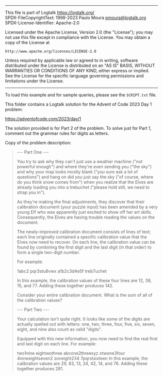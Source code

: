 ________________________________________________________________________

This file is part of Logtalk <https://logtalk.org/>  
SPDX-FileCopyrightText: 1998-2023 Paulo Moura <pmoura@logtalk.org>  
SPDX-License-Identifier: Apache-2.0

Licensed under the Apache License, Version 2.0 (the "License");
you may not use this file except in compliance with the License.
You may obtain a copy of the License at

    http://www.apache.org/licenses/LICENSE-2.0

Unless required by applicable law or agreed to in writing, software
distributed under the License is distributed on an "AS IS" BASIS,
WITHOUT WARRANTIES OR CONDITIONS OF ANY KIND, either express or implied.
See the License for the specific language governing permissions and
limitations under the License.
________________________________________________________________________


To load this example and for sample queries, please see the `SCRIPT.txt`
file.

This folder contains a Logtalk solution for the Advent of Code 2023 Day 1
problem:

https://adventofcode.com/2023/day/1

The solution provided is for Part 2 of the problem. To solve just for
Part 1, comment out the grammar rules for digits as letters.

Copy of the problem description:

> --- Part One ---
> 
> You try to ask why they can't just use a weather machine ("not powerful
> enough") and where they're even sending you ("the sky") and why your map
> looks mostly blank ("you sure ask a lot of questions") and hang on did
> you just say the sky ("of course, where do you think snow comes from")
> when you realize that the Elves are already loading you into a trebuchet
> ("please hold still, we need to strap you in").
> 
> As they're making the final adjustments, they discover that their
> calibration document (your puzzle input) has been amended by a very
> young Elf who was apparently just excited to show off her art skills.
> Consequently, the Elves are having trouble reading the values on the
> document.
> 
> The newly-improved calibration document consists of lines of text; each
> line originally contained a specific calibration value that the Elves
> now need to recover. On each line, the calibration value can be found
> by combining the first digit and the last digit (in that order) to form
> a single two-digit number.
> 
> For example:
> 
> 1abc2
> pqr3stu8vwx
> a1b2c3d4e5f
> treb7uchet
> 
> In this example, the calibration values of these four lines are
> 12, 38, 15, and 77. Adding these together produces 142.
> 
> Consider your entire calibration document. What is the sum of all
> of the calibration values?
> 
> --- Part Two ---
> 
> Your calculation isn't quite right. It looks like some of the digits are
> actually spelled out with letters: one, two, three, four, five, six, seven,
> eight, and nine also count as valid "digits".
> 
> Equipped with this new information, you now need to find the real first
> and last digit on each line. For example:
> 
> two1nine
> eightwothree
> abcone2threexyz
> xtwone3four
> 4nineeightseven2
> zoneight234
> 7pqrstsixteen
> In this example, the calibration values are 29, 83, 13, 24, 42, 14, and 76.
> Adding these together produces 281.
